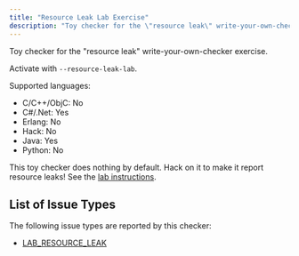 ```yaml
---
title: "Resource Leak Lab Exercise"
description: "Toy checker for the \"resource leak\" write-your-own-checker exercise."
---
```


Toy checker for the "resource leak" write-your-own-checker exercise.

Activate with `--resource-leak-lab`.

Supported languages:
- C/C++/ObjC: No
- C#/.Net: Yes
- Erlang: No
- Hack: No
- Java: Yes
- Python: No

This toy checker does nothing by default. Hack on it to make it report resource leaks! See the [lab instructions](https://github.com/facebook/infer/blob/main/infer/src/labs/README.md).

## List of Issue Types

The following issue types are reported by this checker:
- [LAB_RESOURCE_LEAK](/docs/next/all-issue-types#lab_resource_leak)
